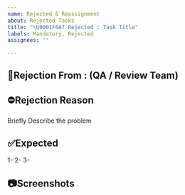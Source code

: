 ```yaml
---
name: Rejected & Reassignment
about: Rejected Tasks
title: "\U0001F6A7 Rejected : Task Title"
labels: Mandatory, Rejected
assignees: ''

---
```


## 🚧Rejection From : (QA / Review Team)
## ⛔Rejection Reason
Briefly Describe the problem

## ✅Expected
1-
2-
3-

## 📷Screenshots
